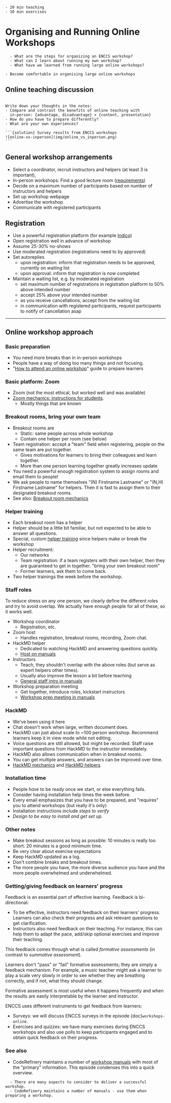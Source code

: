 ```{instructor-note}
- 20 min teaching
- 10 min exercises
```

# Organising and Running Online Workshops

```{questions}
  - What are the steps for organizing an ENCCS workshop?
  - What can I learn about running my own workshop?
  - What have we learned from running large online workshops?
```

```{objectives}
- Become comfortable in organising large online workshops
```

## Online teaching discussion

````{discussion} Discussion: Online vs in-person

Write down your thoughts in the notes:
- Compare and contrast the benefits of online teaching with
  in-person: {advantage, disadvantage} × {content, presentation}
- How do you have to prepare differently?
- What are your own experiences?

```{solution} Survey results from ENCCS workshops
![online-vs-inperson](img/online_vs_inperson.png)
```
````

## General workshop arrangements

- Select a coordinator, recruit instructors and helpers (at least 3 is important),
- In-person workshops: Find a good lecture room
  ([requirements](https://github.com/coderefinery/manuals/blob/master/workshop-requirements-inperson.md))
- Decide on a maximum number of participants based on number of instructors and helpers
- Set up workshop webpage
- Advertise the workshop
- Communicate with registered participants


## Registration

- Use a powerful registration platform (for example [Indico](https://getindico.io/))
- Open registration well in advance of workshop
- Assume 25-30\% no-shows
- Use moderated registration (registrations need to by approved)
- Set autoreplies
  - upon registration: inform that registration needs to be approved, currently on waiting list
  - upon approval: inform that registration is now completed
- Maintain a waiting list, e.g. by moderated registration 
  - set maximum number of registrations in registration platform to 50\% above intended number
  - accept 25\% above your intended number
  - as you receive cancellations, accept from the waiting list
  - in communication with registered participants, request participants to notify of cancellation asap

--- 

## Online workshop approach

### Basic preparation

- You need more breaks than in in-person workshops
- People have a way of doing too many things and not focusing.
- "[How to attend an online
  workshop](https://coderefinery.github.io/manuals/how-to-attend-online/)"
  guide to prepare learners

### Basic platform: Zoom

- Zoom (not the most ethical, but worked well and was available)
- [Zoom mechanics: instructions for
    students](https://coderefinery.github.io/manuals/zoom-mechanics/).
  - Mostly things that are known

### Breakout rooms, bring your own team

- Breakout rooms are
  - Static: same people across whole workshop
  - Contain one helper per room (see below)
- Team registration: accept a "team" field when registering, people on the
    same team are put together.
	- Gives motivations for learners to bring their colleagues and
      learn together.
	- More than one person learning together greatly increases update
- You need a powerful enough registration system to assign rooms and
  email them to people!
- We ask people to name themselves "(N) Firstname Lastname" or "(N,H)
  Firstname Lastname" for helpers.  Then it is fast to assign them to
  their designated breakout rooms.
- See also: [Breakout room
  mechanics](https://coderefinery.github.io/manuals/breakout-rooms-helping/)


### Helper training

- Each breakout room has a helper
- Helper should be a little bit familiar, but not expected to be able
  to answer all questions.
- Special, custom [helper
  training](https://coderefinery.github.io/manuals/helper-intro/)
  since helpers make or break the workshop
- Helper recruitment:
  - Our networks
  - Team registration: if a team registers with their own helper, then
    they are guaranteed to get in together.  "bring your own breakout
    room"
  - Former learners, ask them to come back.
- Two helper trainings the week before the workshop.

### Staff roles

To reduce stress on any one person, we clearly define the different
roles and try to avoid overlap.  We actually have enough people for
all of these, so it works well.

- Workshop coordinator
  - Registration, etc.
- Zoom host
  - Handles registration, breakout rooms, recording, Zoom chat.
- HackMD helper
  - Dedicated to watching HackMD and answering questions quickly.
  - [Host on manuals](https://coderefinery.github.io/manuals/host/)
- Instructors
  - Teach, they shouldn't overlap with the above roles (but serve as
    expert helpers other times).
  - Usually also improve the lesson a bit before teaching
  - [General staff intro in manuals](https://coderefinery.github.io/manuals/instructor-intro/)
- Workshop preparation meeting
  - Get together, introduce roles, kickstart instructors
  - [Workshop prep meeting in manuals](https://coderefinery.github.io/manuals/workshop-prep-call/)


### HackMD

- We've been using it here
- Chat doesn't work when large, written
  document does.
- HackMD can just about scale to ~100 person workshop.  Recommend
  learners keep it in view mode while not editing.
- Voice questions are still allowed, but might be recorded.  Staff
  raise important questions from HackMD to the instructor immediately.
- HackMD also allows communication when in breakout rooms.
- You can get multiple answers, and answers can be improved over
  time.
- [HackMD
  mechanics](https://coderefinery.github.io/manuals/hackmd-mechanics/)
  and [HackMD
  helpers](https://coderefinery.github.io/manuals/hackmd-helper/).

### Installation time

- People *have* to be ready once we start, or else everything fails.
- Consider having installation help times the week before.
- Every email emphasizes that you have to be prepared, and "requires"
  you to attend workshops (but really it's only)
- Installation instructions include *steps to verify*
- *Design to be easy to install and get set up.*

### Other notes

- Make breakout sessions as long as possible: 10 minutes is really too
  short.  20 minutes is a good minimum time.
- Be very clear about exercise expectations
- Keep HackMD updated as a log.
- Don't combine breaks and breakout times.
- The more people you have, the more diverse audience you have and the
  more people overwhelmed and underwhelmed.


### Getting/giving feedback on learners' progress

Feedback is an essential part of effective learning. Feedback is bi-directional:
- To be effective, instructors need feedback on their learners' progress. Learners can also check their progress and ask relevant questions to get clarification.
- Instructors also need feedback on their teaching. For instance, this can help them to adapt the pace, add/skip optional exercises and improve their teaching.

This feedback comes through what is called *formative assessments* (in contrast
  to *summative assessment*).

Learners don't "pass" or "fail" formative assessments; they are simply a feedback mechanism.
For example, a music teacher might ask a learner to play a scale very slowly
in order to see whether they are breathing correctly,
and if not, what they should change.

Formative assessment is most useful when it happens frequently 
and when the results are easily interpretable by the learner and instructor.

ENCCS uses different instruments to get feedback from learners:

- Surveys: we will discuss ENCCS surveys in the episode {doc}`workshops-online`.
- Exercises and quizzes: we have many exercises during ENCCS workshops and also use polls to keep participants engaged and to obtain quick feedback on their progress.


### See also

- CodeRefinery maintains a number of [workshop manuals](https://github.com/coderefinery/manuals/) with most of the "primary" information.  This episode condenses this into a quick overview.


```{keypoints}
  - There are many aspects to consider to deliver a successful workshop.
  - CodeRefinery maintains a number of manuals - use them when preparing a workshop.
```
